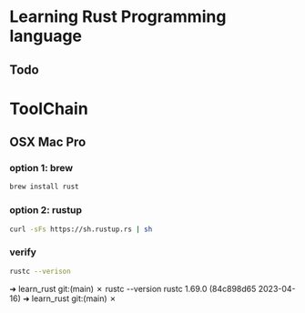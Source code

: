 # Learning Rust Programming language

## Todo

# ToolChain

## OSX Mac Pro

### option 1: brew

```zsh
brew install rust
```

### option 2: rustup

```zsh
curl -sFs https://sh.rustup.rs | sh
```

### verify

```zsh
rustc --verison
```

➜ learn_rust git:(main) ✗ rustc --version
rustc 1.69.0 (84c898d65 2023-04-16)
➜ learn_rust git:(main) ✗

